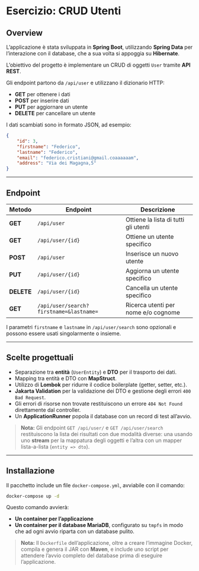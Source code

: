 # Esercizio: CRUD Utenti

## Overview

L’applicazione è stata sviluppata in **Spring Boot**, utilizzando **Spring Data** per l’interazione con il database, che a sua volta si appoggia su **Hibernate**.

L’obiettivo del progetto è implementare un CRUD di oggetti `User` tramite **API REST**.

Gli endpoint partono da `/api/user` e utilizzano il dizionario HTTP:
- **GET** per ottenere i dati
- **POST** per inserire dati
- **PUT** per aggiornare un utente
- **DELETE** per cancellare un utente

I dati scambiati sono in formato JSON, ad esempio:
```json
{
    "id": 3,
    "firstname": "Federico",
    "lastname": "Federico",
    "email": "federico.cristiani@gmail.coaaaaaam",
    "address": "Via dei Magagna,5"
}
```

---

## Endpoint

| Metodo | Endpoint | Descrizione |
|--------|---------|-------------|
| **GET** | `/api/user` | Ottiene la lista di tutti gli utenti |
| **GET** | `/api/user/{id}` | Ottiene un utente specifico |
| **POST** | `/api/user` | Inserisce un nuovo utente |
| **PUT** | `/api/user/{id}` | Aggiorna un utente specifico |
| **DELETE** | `/api/user/{id}` | Cancella un utente specifico |
| **GET** | `/api/user/search?firstname=&lastname=` | Ricerca utenti per nome e/o cognome |

I parametri `firstname` e `lastname` in `/api/user/search` sono opzionali e possono essere usati singolarmente o insieme.

---

## Scelte progettuali

- Separazione tra **entità** (`UserEntity`) e **DTO** per il trasporto dei dati.
- Mapping tra entità e DTO con **MapStruct**.
- Utilizzo di **Lombok** per ridurre il codice boilerplate (getter, setter, etc.).
- **Jakarta Validation** per la validazione dei DTO e gestione degli errori `400 Bad Request`.
- Gli errori di risorse non trovate restituiscono un errore `404 Not Found` direttamente dal controller.
- Un **ApplicationRunner** popola il database con un record di test all’avvio.

> **Nota:** Gli endpoint `GET /api/user/` e `GET /api/user/search` restituiscono la lista dei risultati con due modalità diverse: una usando uno **stream** per la mappatura degli oggetti e l’altra con un mapper lista-a-lista (`entity => dto`).

---

## Installazione

Il pacchetto include un file `docker-compose.yml`, avviabile con il comando:

```sh
docker-compose up -d
```

Questo comando avvierà:
- **Un container per l’applicazione**
- **Un container per il database MariaDB**, configurato su `tmpfs` in modo che ad ogni avvio riparta con un database pulito.

> **Nota:** Il `Dockerfile` dell’applicazione, oltre a creare l’immagine Docker, compila e genera il JAR con **Maven**, e include uno script per attendere l’avvio completo del database prima di eseguire l’applicazione.
